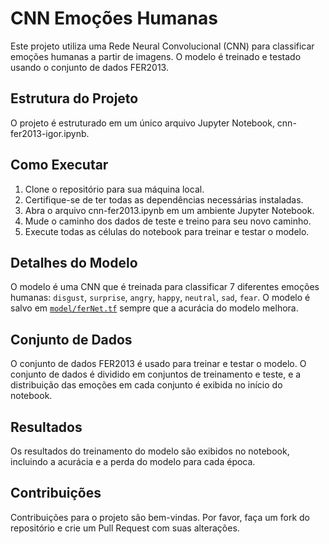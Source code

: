 # CNN Emoções Humanas

Este projeto utiliza uma Rede Neural Convolucional (CNN) para classificar emoções humanas a partir de imagens. O modelo é treinado e testado usando o conjunto de dados FER2013.

## Estrutura do Projeto

O projeto é estruturado em um único arquivo Jupyter Notebook, cnn-fer2013-igor.ipynb.

## Como Executar

1. Clone o repositório para sua máquina local.
2. Certifique-se de ter todas as dependências necessárias instaladas.
3. Abra o arquivo cnn-fer2013.ipynb em um ambiente Jupyter Notebook.
4. Mude o caminho dos dados de teste e treino para seu novo caminho.
5. Execute todas as células do notebook para treinar e testar o modelo.

## Detalhes do Modelo

O modelo é uma CNN que é treinada para classificar 7 diferentes emoções humanas: `disgust`, `surprise`, `angry`, `happy`, `neutral`, `sad`, `fear`. O modelo é salvo em [`model/ferNet.tf`](command:_github.copilot.openRelativePath?%5B%22model%2FferNet.tf%22%5D "model/ferNet.tf") sempre que a acurácia do modelo melhora.

## Conjunto de Dados

O conjunto de dados FER2013 é usado para treinar e testar o modelo. O conjunto de dados é dividido em conjuntos de treinamento e teste, e a distribuição das emoções em cada conjunto é exibida no início do notebook.

## Resultados

Os resultados do treinamento do modelo são exibidos no notebook, incluindo a acurácia e a perda do modelo para cada época.

## Contribuições

Contribuições para o projeto são bem-vindas. Por favor, faça um fork do repositório e crie um Pull Request com suas alterações.
